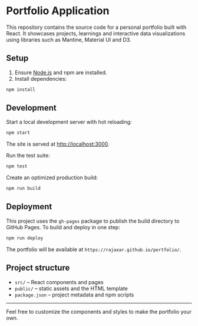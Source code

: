 # Portfolio Application

This repository contains the source code for a personal portfolio built with React. It showcases projects, learnings and interactive data visualizations using libraries such as Mantine, Material UI and D3.

## Setup

1. Ensure [Node.js](https://nodejs.org/) and npm are installed.
2. Install dependencies:

```bash
npm install
```

## Development

Start a local development server with hot reloading:

```bash
npm start
```

The site is served at [http://localhost:3000](http://localhost:3000).

Run the test suite:

```bash
npm test
```

Create an optimized production build:

```bash
npm run build
```

## Deployment

This project uses the `gh-pages` package to publish the build directory to GitHub Pages. To build and deploy in one step:

```bash
npm run deploy
```

The portfolio will be available at `https://rajaxar.github.io/portfolio/`.

## Project structure

- `src/` – React components and pages
- `public/` – static assets and the HTML template
- `package.json` – project metadata and npm scripts

---

Feel free to customize the components and styles to make the portfolio your own.
